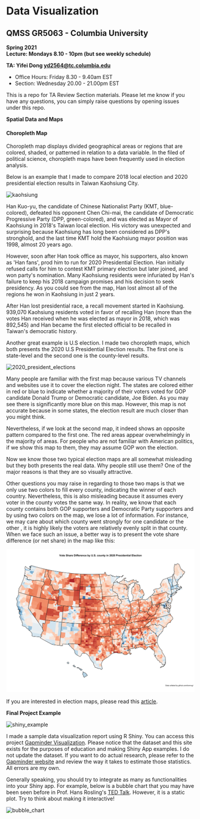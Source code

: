 Data Visualization
======================

QMSS GR5063 - Columbia University
--------------------------------

**Spring 2021**  
**Lecture: Mondays 8.10 - 10pm (but see weekly schedule)**  

**TA: Yifei Dong [yd2564@tc.columbia.edu](yd2564@tc.columbia.edu)**
  + Office Hours: Friday 8.30 - 9.40am EST
  + Section: Wednesday 20.00 - 21.00pm EST

This is a repo for TA Review Section materials. Please let me know if you have any
questions, you can simply raise questions by opening issues under this repo.

**Spatial Data and Maps**

#### Choropleth Map
Choropleth map displays divided geographical areas or regions that are colored, shaded,
or patterned in relation to a data variable. In the filed of political science, choropleth maps have been frequently used in election analysis.

Below is an example that I made to compare 2018 local election and 2020 presidential election results in Taiwan Kaohsiung City.

![kaohsiung](https://user-images.githubusercontent.com/38272447/106042058-94acee00-60aa-11eb-8956-c84a3bf767a8.png)

Han Kuo-yu, the candidate of Chinese Nationalist Party (KMT, blue-colored), defeated his opponent Chen Chi-mai, the candidate of Democratic Progressive Party (DPP, green-colored), and was elected as Mayor of Kaohsiung in 2018's Taiwan local election. His victory was unexpected and surprising because Kaohsiung has long been considered as DPP's stronghold, and the last time KMT hold the Kaohsiung mayor position was 1998, almost 20 years ago.

However, soon after Han took office as mayor, his supporters, also known as 'Han fans', prod him to run for 2020 Presidential Election. Han initially refused calls for him to contest KMT primary election but later joined, and won party's nomination. Many Kaohsiung residents were infuriated by Han's failure to keep his 2018 campaign promises and his decision to seek presidency. As you could see from the map, Han lost almost all of the regions he won in Kaohsiung in just 2 years.

After Han lost presidential race, a recall movement started in Kaohsiung. 939,070 Kaohsiung residents voted in favor of recalling Han (more than the votes Han received when he was elected as mayor in 2018, which was 892,545) and Han became the first elected official to be recalled in Taiwan's democratic history.

Another great example is U.S election. I made two choropleth maps, which both presents the 2020 U.S Presidential Election results. The first one is state-level and the second one is the county-level results.

![2020_president_elections](https://user-images.githubusercontent.com/38272447/106251764-62eb7280-61e3-11eb-8f30-273423a80bdf.png)

Many people are familiar with the first map because various TV channels and websites use it to cover the election night. The states are colored either in red or blue to indicate whether a majority of their voters voted for GOP candidate Donald Trump or Democratic candidate, Joe Biden. As you may see there is significantly more blue on this map. However, this map is not accurate because in some states, the election result are much closer than you might think.

Nevertheless, if we look at the second map, it indeed shows an opposite pattern compared to the first one. The red areas appear overwhelmingly in the majority of areas. For people who are not familiar with American politics, if we show this map to them, they may assume GOP won the election.

Now we know those two typical election maps are all somewhat misleading but they both presents the real data. Why people still use them? One of the major reasons is that they are so visually attractive.

Other questions you may raise in regarding to those two maps is that we only use two colors to fill every county, indicating the winner of each country. Nevertheless, this is also misleading because it assumes every voter in the county votes the same way. In reality, we know that each county contains both GOP supporters and Democratic Party supporters and by using two colors on the map, we lose a lot of information. For instance, we may care about which county went strongly for one candidate or the other , it is highly likely the voters are relatively evenly split in that county. When we face such an issue, a better way is to present the vote share difference (or net share) in the map like this:

<p align="center">
  <img width = '550' alt = "vote_share_difference_2020" src = "pictures/vote_share_difference_2020.png">
</p>

If you are interested in election maps, please read this [article](https://www.washingtonpost.com/graphics/politics/2016-election/how-election-maps-lie/).

**Final Project Example**

<img width="1316" alt="shiny_example" src="https://user-images.githubusercontent.com/38272447/105622382-3698b600-5ddf-11eb-91a0-82143dc0c960.png">

I made a sample data visualization report using R Shiny. You can access this project [Gapminder Visualization](https://rodericktung.shinyapps.io/gapminder_shiny/). Please notice that the dataset and this site exists for the
purposes of education and making Shiny App examples. I do not update the dataset. If
you want to do actual research, please refer to the [Gapminder website](https://www.gapminder.org/) and review the way it takes to estimate those statistics. All errors are my own.

Generally speaking, you should try to integrate as many as functionalities into your
Shiny app. For example, below is a bubble chart that you may have been seen before in Prof. Hans Rosling's [TED Talk](https://www.ted.com/talks/hans_rosling_the_best_stats_you_ve_ever_seen). However, it is a static plot. Try to think about making it interactive!

![bubble_chart](https://user-images.githubusercontent.com/38272447/105622389-4e703a00-5ddf-11eb-94b7-af18224b3073.png)
